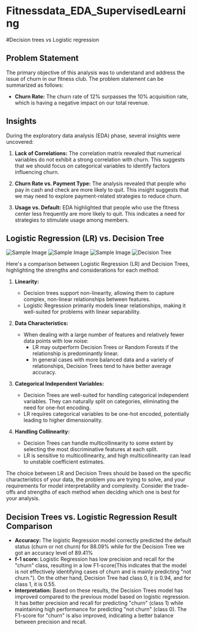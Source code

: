 # Fitnessdata_EDA_SupervisedLearning
#Decision trees vs Logistic regression 
## Problem Statement

The primary objective of this analysis was to understand and address the issue of churn in our fitness club. The problem statement can be summarized as follows:

- **Churn Rate:** The churn rate of 12% surpasses the 10% acquisition rate, which is having a negative impact on our total revenue. 

## Insights

During the exploratory data analysis (EDA) phase, several insights were uncovered:

1. **Lack of Correlations:** The correlation matrix revealed that numerical variables do not exhibit a strong correlation with churn. This suggests that we should focus on categorical variables to identify factors influencing churn.

2. **Churn Rate vs. Payment Type:** The analysis revealed that people who pay in cash and check are more likely to quit. This insight suggests that we may need to explore payment-related strategies to reduce churn.

3. **Usage vs. Default:** EDA highlighted that people who use the fitness center less frequently are more likely to quit. This indicates a need for strategies to stimulate usage among members.

## Logistic Regression (LR) vs. Decision Tree
![Sample Image](https://www.datasciencecentral.com/wp-content/uploads/2021/10/tempsnip2.jpg)
![Sample Image](https://miro.medium.com/v2/resize:fit:1400/format:webp/1*KoAzQLM1zDi5s9yTR9V6hw.png)
![Sample Image](https://miro.medium.com/v2/resize:fit:1084/format:webp/1*U6twhNSe1I37feFfBaeXLw.png)
![Decision Tree](https://okanbulut.github.io/bigdata/images/decisiontree.png)


Here's a comparison between Logistic Regression (LR) and Decision Trees, highlighting the strengths and considerations for each method:

1. **Linearity:**
   - Decision trees support non-linearity, allowing them to capture complex, non-linear relationships between features.
   - Logistic Regression primarily models linear relationships, making it well-suited for problems with linear separability.

2. **Data Characteristics:**
   - When dealing with a large number of features and relatively fewer data points with low noise:
     - LR may outperform Decision Trees or Random Forests if the relationship is predominantly linear.
     - In general cases with more balanced data and a variety of relationships, Decision Trees tend to have better average accuracy.

3. **Categorical Independent Variables:**
   - Decision Trees are well-suited for handling categorical independent variables. They can naturally split on categories, eliminating the need for one-hot encoding.
   - LR requires categorical variables to be one-hot encoded, potentially leading to higher dimensionality.

4. **Handling Collinearity:**
   - Decision Trees can handle multicollinearity to some extent by selecting the most discriminative features at each split.
   - LR is sensitive to multicollinearity, and high multicollinearity can lead to unstable coefficient estimates.

The choice between LR and Decision Trees should be based on the specific characteristics of your data, the problem you are trying to solve, and your requirements for model interpretability and complexity. Consider the trade-offs and strengths of each method when deciding which one is best for your analysis.

## Decision Trees vs. Logistic Regression Result Comparison

- **Accuracy:** The logistic Regression model correctly predicted the default status (churn or not churn) for 88.09% while for the Decision Tree we got an accuracy level of 89.41% 
- **f-1 score:** Logistic Regression has low precision and recall for the "churn" class, resulting in a low F1-score(This indicates that the model is not effectively identifying cases of churn and is mainly predicting "not churn."). On the other hand, Decision Tree had class 0, it is 0.94, and for class 1, it is 0.55.
- **Interpretation:** Based on these results, the Decision Trees model has improved compared to the previous model based on logistic regression. It has better precision and recall for predicting "churn" (class 1) while maintaining high performance for predicting "not churn" (class 0). The F1-score for "churn" is also improved, indicating a better balance between precision and recall.
